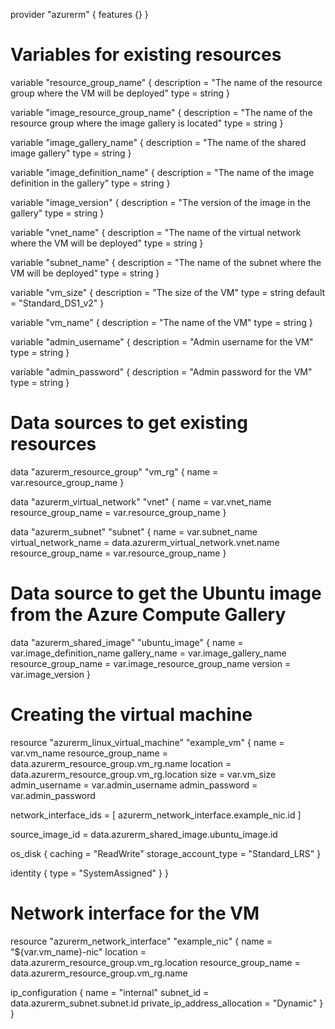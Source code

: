 provider "azurerm" {
  features {}
}

# Variables for existing resources
variable "resource_group_name" {
  description = "The name of the resource group where the VM will be deployed"
  type        = string
}

variable "image_resource_group_name" {
  description = "The name of the resource group where the image gallery is located"
  type        = string
}

variable "image_gallery_name" {
  description = "The name of the shared image gallery"
  type        = string
}

variable "image_definition_name" {
  description = "The name of the image definition in the gallery"
  type        = string
}

variable "image_version" {
  description = "The version of the image in the gallery"
  type        = string
}

variable "vnet_name" {
  description = "The name of the virtual network where the VM will be deployed"
  type        = string
}

variable "subnet_name" {
  description = "The name of the subnet where the VM will be deployed"
  type        = string
}

variable "vm_size" {
  description = "The size of the VM"
  type        = string
  default     = "Standard_DS1_v2"
}

variable "vm_name" {
  description = "The name of the VM"
  type        = string
}

variable "admin_username" {
  description = "Admin username for the VM"
  type        = string
}

variable "admin_password" {
  description = "Admin password for the VM"
  type        = string
}

# Data sources to get existing resources
data "azurerm_resource_group" "vm_rg" {
  name = var.resource_group_name
}

data "azurerm_virtual_network" "vnet" {
  name                = var.vnet_name
  resource_group_name = var.resource_group_name
}

data "azurerm_subnet" "subnet" {
  name                 = var.subnet_name
  virtual_network_name = data.azurerm_virtual_network.vnet.name
  resource_group_name  = var.resource_group_name
}

# Data source to get the Ubuntu image from the Azure Compute Gallery
data "azurerm_shared_image" "ubuntu_image" {
  name                = var.image_definition_name
  gallery_name        = var.image_gallery_name
  resource_group_name = var.image_resource_group_name
  version             = var.image_version
}

# Creating the virtual machine
resource "azurerm_linux_virtual_machine" "example_vm" {
  name                = var.vm_name
  resource_group_name = data.azurerm_resource_group.vm_rg.name
  location            = data.azurerm_resource_group.vm_rg.location
  size                = var.vm_size
  admin_username      = var.admin_username
  admin_password      = var.admin_password

  network_interface_ids = [
    azurerm_network_interface.example_nic.id
  ]

  source_image_id = data.azurerm_shared_image.ubuntu_image.id

  os_disk {
    caching              = "ReadWrite"
    storage_account_type = "Standard_LRS"
  }

  identity {
    type = "SystemAssigned"
  }
}

# Network interface for the VM
resource "azurerm_network_interface" "example_nic" {
  name                = "${var.vm_name}-nic"
  location            = data.azurerm_resource_group.vm_rg.location
  resource_group_name = data.azurerm_resource_group.vm_rg.name

  ip_configuration {
    name                          = "internal"
    subnet_id                     = data.azurerm_subnet.subnet.id
    private_ip_address_allocation = "Dynamic"
  }
}
